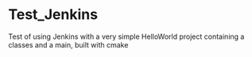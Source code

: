Test_Jenkins
============

Test of using Jenkins with a very simple HelloWorld project containing a classes and a main, built with cmake



